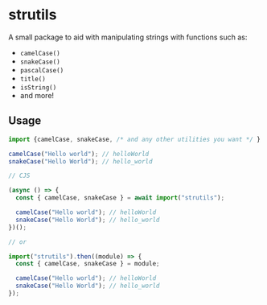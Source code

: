 # strutils

A small package to aid with manipulating strings with functions such as:

- `camelCase()`
- `snakeCase()`
- `pascalCase()`
- `title()`
- `isString()`
- and more!

## Usage

```js
import {camelCase, snakeCase, /* and any other utilities you want */ } from "strutils";

camelCase("Hello world"); // helloWorld
snakeCase("Hello World"); // hello_world

// CJS

(async () => {
  const { camelCase, snakeCase } = await import("strutils");

  camelCase("Hello world"); // helloWorld
  snakeCase("Hello World"); // hello_world
})();

// or

import("strutils").then((module) => {
  const { camelCase, snakeCase } = module;

  camelCase("Hello world"); // helloWorld
  snakeCase("Hello World"); // hello_world
});
```
